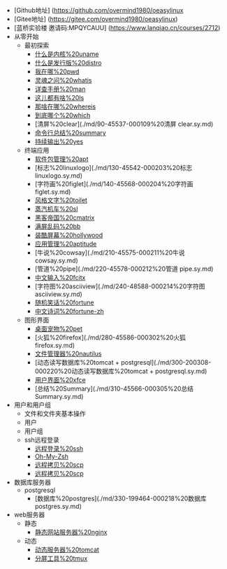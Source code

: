 - [Github地址] (https://github.com/overmind1980/oeasylinux
- [Gitee地址] (https://gitee.com/overmind1980/oeasylinux)
- [蓝桥实验楼 邀请码:MPQYCAUU] (https://www.lanqiao.cn/courses/2712)
- 从零开始
    - 最初探索
        - [什么是内核%20uname](./md/10-45529-000101%20什么是内核%20uname.sy.md)
        - [什么是发行版%20distro](./md/20-45530-000102%20什么是发行版%20distro.sy.md)
        - [我在哪%20pwd](./md/30-45531-000103%20我在哪%20pwd.sy.md)
        - [灵魂之问%20whatis](./md/40-45532-000104%20灵魂之问%20whatis.sy.md)
        - [详查手册%20man](./md/50-45533-000105%20详查手册%20man.sy.md)
        - [这儿都有啥%20ls](./md/60-45534-000106%20这儿都有啥%20ls.sy.md)
        - [那啥在哪%20whereis](./md/70-45535-000107%20那啥在哪%20whereis.sy.md)
        - [到底哪个%20which](./md/80-45536-000108%20到底哪个%20which.sy.md)
        - [清屏%20clear](./md/90-45537-000109%20清屏 clear.sy.md)
        - [命令行总结%20summary](./md/100-48362-000110%20命令行总结%20summary.sy.md)
        - [持续输出%20yes](./md/110-45538-000201%20持续输出%20yes.sy.md)
    - 终端应用
        - [软件包管理%20apt](./md/120-45541-000202%20软件包管理%20apt.sy.md)
        - [标志%20linuxlogo](./md/130-45542-000203%20标志 linuxlogo.sy.md)
        - [字符画%20figlet](./md/140-45568-000204%20字符画 figlet.sy.md)
        - [风格文字%20toilet](./md/150-45569-000205%20风格文字%20toilet.sy.md)
        - [蒸汽机车%20sl](./md/160-45571-000206%20蒸汽机车%20sl.sy.md)
        - [黑客帝国%20cmatrix](./md/170-45574-000207%20黑客帝国%20cmatrix.sy.md)
        - [满屏乱码%20bb](./md/180-45572-000208%20满屏乱码%20bb.sy.md)
        - [装酷屏幕%20hollywood](./md/190-45570-000209%20装酷屏幕%20hollywood.sy.md)
        - [应用管理%20aptitude](./md/200-45581-000210%20应用管理%20aptitude.sy.md)
        - [牛说%20cowsay](./md/210-45575-000211%20牛说 cowsay.sy.md)
        - [管道%20pipe](./md/220-45578-000212%20管道 pipe.sy.md)
        - [中文输入%20fcitx](./md/230-45576-000213%20中文输入%20fcitx.sy.md)
        - [字符图%20asciiview](./md/240-48588-000214%20字符图 asciiview.sy.md)
        - [随机笑话%20fortune](./md/250-48590-000215%20随机笑话%20fortune.sy.md)
        - [中文诗词%20fortune-zh](./md/260-45580-000216%20中文诗词%20fortune-zh.sy.md)
    - 图形界面
        - [桌面宠物%20pet](./md/270-45583-000301%20桌面宠物%20pet.sy.md)
        - [火狐%20firefox](./md/280-45586-000302%20火狐 firefox.sy.md)
        - [文件管理器%20nautilus](./md/290-45587-000303%20文件管理器%20nautilus.sy.md)
        - [动态读写数据库%20tomcat + postgresql](./md/300-200308-000220%20动态读写数据库%20tomcat + postgresql.sy.md)
        - [用户界面%20xfce](./md/300-45579-000304%20用户界面%20xfce.sy.md)
        - [总结%20Summary](./md/310-45566-000305%20总结 Summary.sy.md)
- 用户和用户组
    - 文件和文件夹基本操作
    - 用户
    - 用户组
    - ssh远程登录
        - [远程登录%20ssh](./md/370-210191-000223%20远程登录%20ssh.sy.md)
        - [Oh-My-Zsh](./md/380-250350-000223%20Oh-My-Zsh.sy.md)
        - [远程拷贝%20scp](./md/360-210190-000222%20远程拷贝%20scp.sy.md)
        - [远程拷贝%20scp](./md/360-210190-000222%20远程拷贝%20scp.sy.md)
- 数据库服务器
    - postgresql
        - [数据库%20postgres](./md/330-199464-000218%20数据库 postgres.sy.md)
- web服务器
    - 静态
        - [静态网站服务器%20nginx](./md/320-192426-000217%20静态网站服务器%20nginx.sy.md)
    - 动态
        - [动态服务器%20tomcat](./md/340-199465-000219%20动态服务器%20tomcat.sy.md)
        - [分屏工具%20tmux](./md/350-209842-000221%20分屏工具%20tmux.sy.md)
